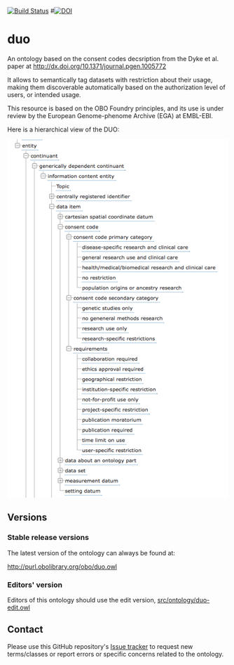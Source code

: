 [![Build Status](https://travis-ci.org/EBISPOT/DUO.svg?branch=master)](https://travis-ci.org/EBISPOT/DUO)
#[![DOI](https://zenodo.org/badge/13996/EBISPOT/DUO.svg)](https://zenodo.org/badge/latestdoi/13996/EBISPOT/DUO)

# duo

An ontology based on the consent codes decsription from the Dyke et al. paper at http://dx.doi.org/10.1371/journal.pgen.1005772

It allows to semantically tag datasets with restriction about their usage, making them discoverable automatically based on the authorization level of users, or intended usage.

This resource is based on the OBO Foundry principles, and its use is under review by the European Genome-phenome Archive (EGA) at EMBL-EBI.

Here is a hierarchical view of the DUO:

![alt tag](https://github.com/EBISPOT/DUO/blob/master/doc/figs/DUO_hierarchy.png "DUO hierarchy")

## Versions

### Stable release versions

The latest version of the ontology can always be found at:

http://purl.obolibrary.org/obo/duo.owl


### Editors' version

Editors of this ontology should use the edit version, [src/ontology/duo-edit.owl](src/ontology/duo-edit.owl)

## Contact
Please use this GitHub repository's [Issue tracker](https://github.com/EBISPOT/duo/issues) to request new terms/classes or report errors or specific concerns related to the ontology.

